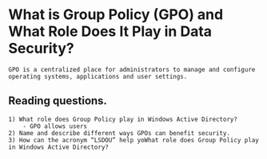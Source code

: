 # What is Group Policy (GPO) and What Role Does It Play in Data Security?
    GPO is a centralized place for administrators to manage and configure operating systems, applications and user settings.
## Reading questions.
    1) What role does Group Policy play in Windows Active Directory?
        - GPO allows users 
    2) Name and describe different ways GPOs can benefit security.
    3) How can the acronym “LSDOU” help yoWhat role does Group Policy play in Windows Active Directory?
